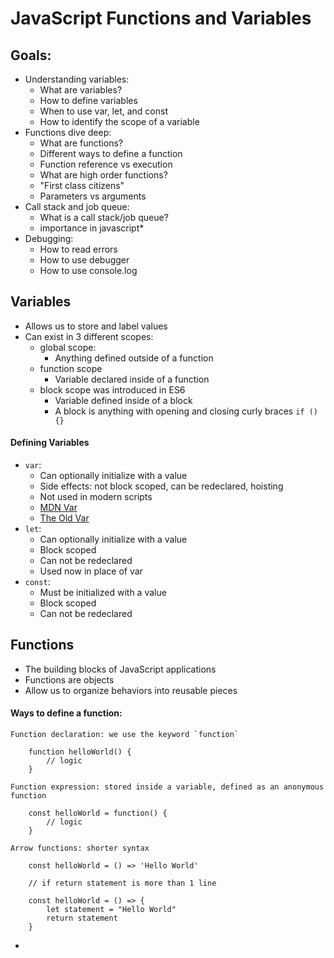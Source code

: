 # JavaScript Functions and Variables

## Goals:
- Understanding variables:
    - What are variables?
    - How to define variables
    - When to use var, let, and const
    - How to identify the scope of a variable
- Functions dive deep: 
    - What are functions?
    - Different ways to define a function
    - Function reference vs execution
    - What are high order functions?
    - "First class citizens"
    - Parameters vs arguments
- Call stack and job queue:
    - What is a call stack/job queue?
    - importance in javascript*
- Debugging:
    - How to read errors 
    - How to use debugger
    - How to use console.log


## Variables
- Allows us to store and label values
- Can exist in 3 different scopes: 
    - global scope:
        - Anything defined outside of a function
    - function scope
        - Variable declared inside of a function
    - block scope was introduced in ES6
        - Variable defined inside of a block
        - A block is anything with opening and closing curly braces ``` if () {} ```

#### Defining Variables

- `var`: 
    - Can optionally initialize with a value
    - Side effects: not block scoped, can be redeclared, hoisting
    - Not used in modern scripts
    - [MDN Var](https://developer.mozilla.org/en-US/docs/Web/JavaScript/Reference/Statements/var)
    - [The Old Var](https://javascript.info/var)
- `let`:
    - Can optionally initialize with a value
    - Block scoped
    - Can not be redeclared
    - Used now in place of var
- `const`:
    - Must be initialized with a value
    - Block scoped
    - Can not be redeclared

## Functions

- The building blocks of JavaScript applications
- Functions are objects
- Allow us to organize behaviors into reusable pieces

#### Ways to define a function: 

```
Function declaration: we use the keyword `function`

    function helloWorld() {
        // logic
    }

```

```
Function expression: stored inside a variable, defined as an anonymous function

    const helloWorld = function() {
        // logic
    }

```

```
Arrow functions: shorter syntax 

    const helloWorld = () => 'Hello World'

    // if return statement is more than 1 line
    
    const helloWorld = () => {
        let statement = "Hello World"
        return statement
    }

```
- 




